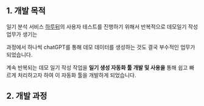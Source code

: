 ## 1. 개발 목적

일기 분석 서비스 [하루뒤](https://github.com/B1A4-NMM)의 사용자 테스트를 진행하기 위해서 반복적으로 데모일기 작성 업무가 생기는

과정에서 하나씩 chatGPT를 통해 데모 데이터를 생성하는 것도 결국 부수적인 업무가 되었습니다.

계속 반복되는 데모 일기 작성 작업을 **일기 생성 자동화 툴 개발 및 사용을** 통해 쉽고 빠르게 처리하고자 하여 이 자동화 툴을 개발하게 되었습니다.

## 2. 개발 과정

